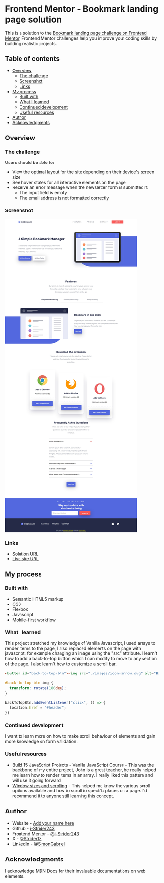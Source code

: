 # Frontend Mentor - Bookmark landing page solution

This is a solution to the [Bookmark landing page challenge on Frontend Mentor](https://www.frontendmentor.io/challenges/bookmark-landing-page-5d0b588a9edda32581d29158). Frontend Mentor challenges help you improve your coding skills by building realistic projects. 

## Table of contents

- [Overview](#overview)
  - [The challenge](#the-challenge)
  - [Screenshot](#screenshot)
  - [Links](#links)
- [My process](#my-process)
  - [Built with](#built-with)
  - [What I learned](#what-i-learned)
  - [Continued development](#continued-development)
  - [Useful resources](#useful-resources)
- [Author](#author)
- [Acknowledgments](#acknowledgments)


## Overview

### The challenge

Users should be able to:

- View the optimal layout for the site depending on their device's screen size
- See hover states for all interactive elements on the page
- Receive an error message when the newsletter form is submitted if:
  - The input field is empty
  - The email address is not formatted correctly

### Screenshot

![bookmark-landing-page-master](screenshots/Desktop-view_10-8-2024.jpeg)

### Links

- [Solution URL](https://www.frontendmentor.io/solutions/bookmark-landing-page-with-custom-scroll-bar-and-back-to-top-button-fy31_Y2NKZ)
- [Live site URL](https://i-strider243.github.io/bookmark-landing-page-master/)

## My process

### Built with

- Semantic HTML5 markup
- CSS
- Flexbox
- Javascript
- Mobile-first workflow


### What I learned

This project stretched my knowledge of Vanilla Javascript, I used arrays to render items to the page, I also replaced elements on the page with javascript, for example changing an image using the "src" attribute. I learn't how to add a back-to-top button which I can modify to move to any section of the page. I also learn't how to customize a scroll bar.

```html
<button id="back-to-top-btn"><img src="./images/icon-arrow.svg" alt="Back to top button"></button>
```
```css
#back-to-top-btn img {
  transform: rotate(180deg);
}
```
```js
backToTopBtn.addEventListener("click", () => {
  location.href = "#header";
})
```

### Continued development

I want to learn more on how to make scroll behaviour of elements and gain more knowledge on form validation.

### Useful resources

- [Build 15 JavaScript Projects - Vanilla JavaScript Course](https://www.youtube.com/watch?v=3PHXvlpOkf4) - This was the backbone of my entire project, John is a great teacher, he really helped me learn how to render items in an array. I really liked this pattern and will use it going forward.
- [Window sizes and scrolling](https://javascript.info/size-and-scroll-window) - This helped me know the various scroll options available and how to scroll to specific places on a page. I'd recommend it to anyone still learning this concept.


## Author

- Website - [Add your name here](https://www.your-site.com)
- Github - [i-Strider243](https://github.com/i-Strider243)
- Frontend Mentor - [@i-Strider243](https://www.frontendmentor.io/profile/i-Strider243)
- X - [@Strider18](https://x.com/Strider18)
- LinkedIn - [@SimonGabriel](www.linkedin.com/in/simon-gabriel-b71216227)


## Acknowledgments
I acknowledge MDN Docs for their invaluable documentations on web elements.
